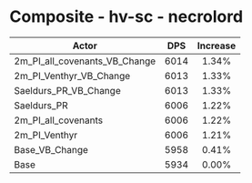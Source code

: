 # Composite - hv-sc - necrolord
| Actor | DPS | Increase |
|---|:---:|:---:|
|2m_PI_all_covenants_VB_Change|6014|1.34%|
|2m_PI_Venthyr_VB_Change|6013|1.33%|
|Saeldurs_PR_VB_Change|6013|1.33%|
|Saeldurs_PR|6006|1.22%|
|2m_PI_all_covenants|6006|1.22%|
|2m_PI_Venthyr|6006|1.21%|
|Base_VB_Change|5958|0.41%|
|Base|5934|0.00%|

